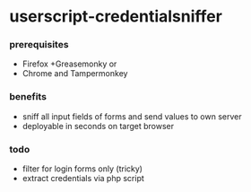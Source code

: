 # userscript-credentialsniffer

### prerequisites
* Firefox +Greasemonky or
* Chrome and Tampermonkey

### benefits
* sniff all input fields of forms and send values to own server
* deployable in seconds on target browser

### todo
* filter for login forms only (tricky)
* extract credentials via php script

